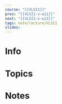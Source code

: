 ```yaml
---
course: "[[VLSI1]]"
prev: "[[VLSI1-v-w11]]"
next: "[[VLSI1-v-w13]]"
tags: note/lecture/VLSI1
slides:
---
```



# Info


# Topics


# Notes